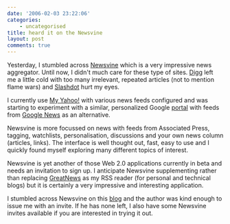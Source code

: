 ```yaml
---
date: '2006-02-03 23:22:06'
categories:
    - uncategorised
title: heard it on the Newsvine
layout: post
comments: true
---
```


Yesterday, I stumbled across [Newsvine](http://www.newsvine.com/) which
is a very impressive news aggregator. Until now, I didn't much care for
these type of sites. [Digg](http://digg.com/) left me a little cold with
too many irrelevant, repeated articles (not to mention flame wars) and
[Slashdot](http://slashdot.org/) hurt my eyes.

I currently use [My Yahoo!](http://my.yahoo.com/) with various news
feeds configured and was starting to experiment with a similar,
personalized Google [portal](http://www.google.com/ig) with feeds from
[Google News](http://news.google.com/) as an alternative.

Newsvine is more focussed on news with feeds from Associated Press,
tagging, watchlists, personalisation, discussions and your own news
column (articles, links). The interface is well thought out, fast, easy
to use and I quickly found myself exploring many different topics of
interest.

Newsvine is yet another of those Web 2.0 applications currently in beta
and needs an invitation to sign up. I anticipate Newsvine supplementing
rather than replacing [GreatNews](http://www.curiostudio.com/) as my RSS
reader (for personal and technical blogs) but it is certainly a very
impressive and interesting application.

I stumbled across Newsvine on this
[blog](http://print.wordpress.com/2006/02/02/newsvinecom-private-beta)
and the author was kind enough to issue me with an invite. If he has
none left, I also have some Newsvine invites available if you are
interested in trying it out.
